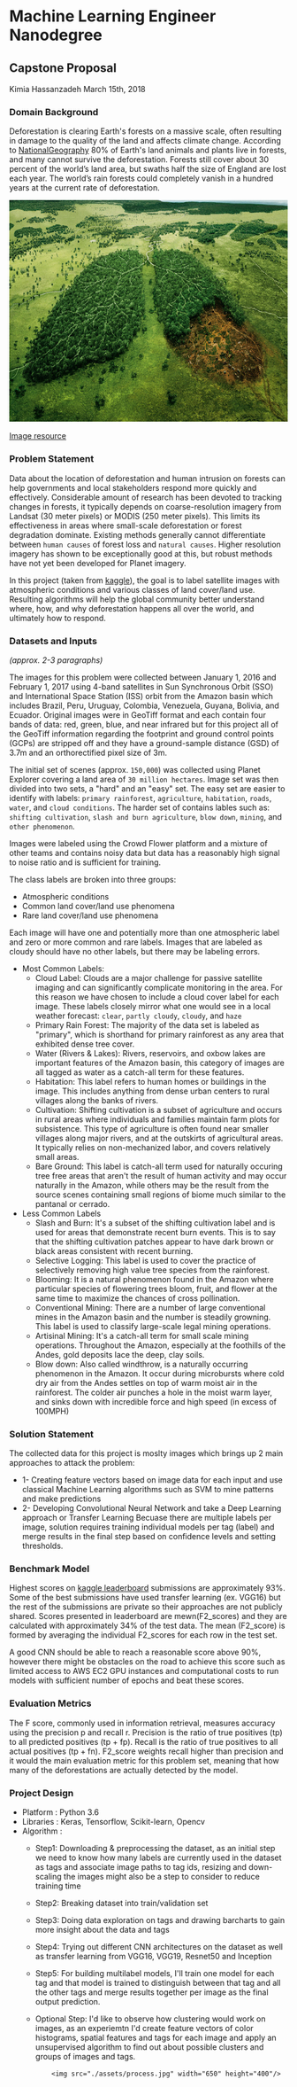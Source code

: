 # Machine Learning Engineer Nanodegree
## Capstone Proposal
Kimia Hassanzadeh 
March 15th, 2018

### Domain Background

Deforestation is clearing Earth's forests on a massive scale, often resulting in damage to the quality of the land and affects climate change. According to [NationalGeography](https://www.nationalgeographic.com/environment/global-warming/deforestation/) 80% of Earth's land animals and plants live in forests, and many cannot survive the deforestation. Forests still cover about 30 percent of the world’s land area, but swaths half the size of England are lost each year. The world’s rain forests could completely vanish in a hundred years at the current rate of deforestation.

<img src="./assets/Deforestation.jpg" width="100%" height="400"/> 

[Image resource](http://www.borgenmagazine.com/deforestation-new-threat-global-food-security/)


### Problem Statement

Data about the location of deforestation and human intrusion on forests can help governments and local stakeholders respond more quickly and effectively. Considerable amount of research has been devoted to tracking changes in forests, it typically depends on coarse-resolution imagery from Landsat (30 meter pixels) or MODIS (250 meter pixels). This limits its effectiveness in areas where small-scale deforestation or forest degradation dominate. Existing methods generally cannot differentiate between `human causes` of forest loss and `natural causes`. Higher resolution imagery has shown to be exceptionally good at this, but robust methods have not yet been developed for Planet imagery. 

In this project (taken from [kaggle](https://www.kaggle.com/c/planet-understanding-the-amazon-from-space)), the goal is to label satellite images with atmospheric conditions and various classes of land cover/land use. Resulting algorithms will help the global community better understand where, how, and why deforestation happens all over the world, and ultimately how to respond.


### Datasets and Inputs
_(approx. 2-3 paragraphs)_

The images for this problem were collected between January 1, 2016 and February 1, 2017 using 4-band satellites in Sun Synchronous Orbit (SSO) and International Space Station (ISS) orbit from the Amazon basin which includes Brazil, Peru, Uruguay, Colombia, Venezuela, Guyana, Bolivia, and Ecuador. Original images were in GeoTiff format and each contain four bands of data: red, green, blue, and near infrared but for this project all of the GeoTiff information regarding the footprint and ground control points (GCPs) are stripped off and they have a ground-sample distance (GSD) of 3.7m and an orthorectified pixel size of 3m.

The initial set of scenes (approx. `150,000`) was collected using Planet Explorer covering a land area of `30 million hectares`. Image set was then divided into two sets, a "hard" and an "easy" set. The easy set are easier to identify with labels: `primary rainforest`, `agriculture`, `habitation`, `roads`, `water`, and `cloud conditions`. The harder set of contains lables such as: `shifting cultivation`, `slash and burn agriculture`, `blow down`, `mining`, and `other phenomenon`.

Images were labeled using the Crowd Flower platform and a mixture of other teams and contains noisy data but data has a reasonably high signal to noise ratio and is sufficient for training.

The class labels are broken into three groups: 
  * Atmospheric conditions
  * Common land cover/land use phenomena
  * Rare land cover/land use phenomena 
  
Each image will have one and potentially more than one atmospheric label and zero or more common and rare labels. Images that are labeled as cloudy should have no other labels, but there may be labeling errors.
* Most Common Labels:
  * Cloud Label: Clouds are a major challenge for passive satellite imaging and can significantly complicate monitoring in the area. For this reason we have chosen to include a cloud cover label for each image. These labels closely mirror what one would see in a local weather forecast: `clear`, `partly cloudy`, `cloudy`, and `haze`
  * Primary Rain Forest: The majority of the data set is labeled as "primary", which is shorthand for primary rainforest as any area that exhibited dense tree cover.
  * Water (Rivers & Lakes): Rivers, reservoirs, and oxbow lakes are important features of the Amazon basin, this category of images are all tagged as water as a catch-all term for these features.
  * Habitation: This label refers to human homes or buildings in the image. This includes anything from dense urban centers to rural villages along the banks of rivers.
  * Cultivation: Shifting cultivation is a subset of agriculture and occurs in rural areas where individuals and families maintain farm plots for subsistence. This type of agriculture is often found near smaller villages along major rivers, and at the outskirts of agricultural areas. It typically relies on non-mechanized labor, and covers relatively small areas. 
  * Bare Ground: This label is catch-all term used for naturally occuring tree free areas that aren't the result of human activity and may occur naturally in the Amazon, while others may be the result from the source scenes containing small regions of biome much similar to the pantanal or cerrado. 
* Less Common Labels
  * Slash and Burn: It's a subset of the shifting cultivation label and is used for areas that demonstrate recent burn events. This is to say that the shifting cultivation patches appear to have dark brown or black areas consistent with recent burning.
  * Selective Logging: This label is used to cover the practice of selectively removing high value tree species from the rainforest.
  * Blooming: It is a natural phenomenon found in the Amazon where particular species of flowering trees bloom, fruit, and flower at the same time to maximize the chances of cross pollination.
  * Conventional Mining: There are a number of large conventional mines in the Amazon basin and the number is steadily growning. This label is used to classify large-scale legal mining operations.
  * Artisinal Mining: It's a catch-all term for small scale mining operations. Throughout the Amazon, especially at the foothills of the Andes, gold deposits lace the deep, clay soils.
  * Blow down: Also called windthrow, is a naturally occurring phenomenon in the Amazon. It occur during microbursts where cold dry air from the Andes settles on top of warm moist air in the rainforest. The colder air punches a hole in the moist warm layer, and sinks down with incredible force and high speed (in excess of 100MPH)
  

### Solution Statement

The collected data for this project is moslty images which brings up 2 main approaches to attack the problem:
 * 1- Creating feature vectors based on image data for each input and use classical Machine Learning algorithms such as SVM to mine patterns and make predictions 
 * 2- Developing Convolutional Neural Network and take a Deep Learning approach or Transfer Learning
Becuase there are multiple labels per image, solution requires training individual models per tag (label) and merge results in the final step based on confidence levels and setting thresholds.

### Benchmark Model

Highest scores on [kaggle leaderboard](https://www.kaggle.com/c/planet-understanding-the-amazon-from-space/leaderboard) submissions are approximately 93%. Some of the best submissions have used transfer learning (ex. VGG16) but the rest of the submissions are private so their approaches are not publicly shared. Scores presented in leaderboard are mewn(F2_scores) and they are calculated with approximately 34% of the test data. The mean (F2_score) is formed by averaging the individual F2_scores for each row in the test set.

A good CNN should be able to reach a reasonable score above 90%, however there might be obstacles on the road to achieve this score such as limited access to AWS EC2 GPU instances and computational costs to run models with sufficient number of epochs and beat these scores.

### Evaluation Metrics

The F score, commonly used in information retrieval, measures accuracy using the precision p and recall r. Precision is the ratio of true positives (tp) to all predicted positives (tp + fp). Recall is the ratio of true positives to all actual positives (tp + fn). 
F2_score weights recall higher than precision and it would the main evaluation metric for this problem set, meaning that how many of the deforestations are actually detected by the model.

### Project Design

* Platform : Python 3.6
* Libraries : Keras, Tensorflow, Scikit-learn, Opencv
* Algorithm :
   * Step1: Downloading & preprocessing the dataset, as an initial step we need to know how many labels are currently used in the dataset as tags and associate image paths to tag ids, resizing and down-scaling the images might also be a step to consider to reduce training time
   * Step2: Breaking dataset into train/validation set 
   * Step3: Doing data exploration on tags and drawing barcharts to gain more insight about the data and tags
   * Step4: Trying out different CNN architectures on the dataset as well as transfer learning from VGG16, VGG19, Resnet50 and Inception
   * Step5: For building multilabel models, I'll train one model for each tag and that model is trained to distinguish between that tag and all the other tags and merge results together per image as the final output prediction.
   * Optional Step: I'd like to observe how clustering would work on images, as an experiemtn I'd create feature vectors of color histograms, spatial features and tags for each image and apply an unsupervised algorithm to find out about possible clusters and groups of images and tags.

             <img src="./assets/process.jpg" width="650" height="400"/> 
